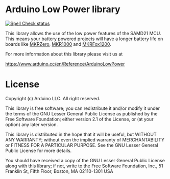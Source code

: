 # Arduino Low Power library

[![Spell Check status](https://github.com/arduino-libraries/ArduinoLowPower/actions/workflows/spell-check.yml/badge.svg)](https://github.com/arduino-libraries/ArduinoLowPower/actions/workflows/spell-check.yml)

This library allows the use of the low power features of the SAMD21 MCU. This means your battery powered projects will have a longer battery life on boards like [MKRZero](https://store.arduino.cc/usa/arduino-mkrzero), [MKR1000](https://www.arduino.cc/en/Main/ArduinoMKR1000) and [MKRFox1200](https://www.arduino.cc/en/Main/ArduinoBoardMKRFox1200).

For more information about this library please visit us at

<https://www.arduino.cc/en/Reference/ArduinoLowPower>
# License
Copyright (c) Arduino LLC. All right reserved.

This library is free software; you can redistribute it and/or modify it under the terms of the GNU Lesser General Public License as published by the Free Software Foundation; either version 2.1 of the License, or (at your option) any later version.

This library is distributed in the hope that it will be useful, but WITHOUT ANY WARRANTY; without even the implied warranty of MERCHANTABILITY or FITNESS FOR A PARTICULAR PURPOSE. See the GNU Lesser General Public License for more details.

You should have received a copy of the GNU Lesser General Public License along with this library; if not, write to the Free Software Foundation, Inc., 51 Franklin St, Fifth Floor, Boston, MA 02110-1301 USA
